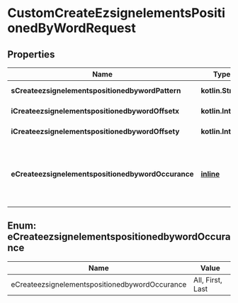 
# CustomCreateEzsignelementsPositionedByWordRequest

## Properties
Name | Type | Description | Notes
------------ | ------------- | ------------- | -------------
**sCreateezsignelementspositionedbywordPattern** | **kotlin.String** | The word to search | 
**iCreateezsignelementspositionedbywordOffsetx** | **kotlin.Int** | The X offset | 
**iCreateezsignelementspositionedbywordOffsety** | **kotlin.Int** | The Y offset | 
**eCreateezsignelementspositionedbywordOccurance** | [**inline**](#ECreateezsignelementspositionedbywordOccurance) | The occurance in the search to add the ezsign element | 


<a id="ECreateezsignelementspositionedbywordOccurance"></a>
## Enum: eCreateezsignelementspositionedbywordOccurance
Name | Value
---- | -----
eCreateezsignelementspositionedbywordOccurance | All, First, Last



